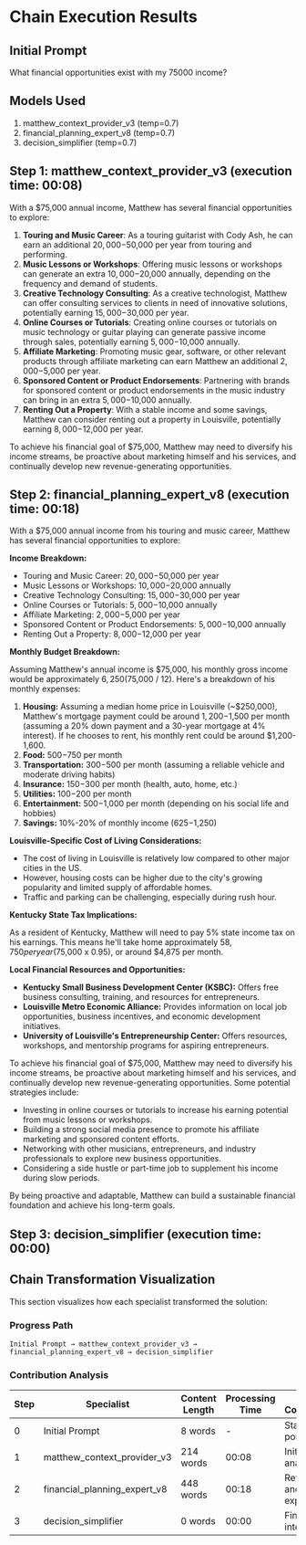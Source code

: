 # Chain Execution Results

## Initial Prompt

What financial opportunities exist with my 75000 income?

## Models Used

1. matthew_context_provider_v3 (temp=0.7)
2. financial_planning_expert_v8 (temp=0.7)
3. decision_simplifier (temp=0.7)

## Step 1: matthew_context_provider_v3 (execution time: 00:08)

With a $75,000 annual income, Matthew has several financial opportunities to explore:

1. **Touring and Music Career**: As a touring guitarist with Cody Ash, he can earn an additional $20,000-$50,000 per year from touring and performing.
2. **Music Lessons or Workshops**: Offering music lessons or workshops can generate an extra $10,000-$20,000 annually, depending on the frequency and demand of students.
3. **Creative Technology Consulting**: As a creative technologist, Matthew can offer consulting services to clients in need of innovative solutions, potentially earning $15,000-$30,000 per year.
4. **Online Courses or Tutorials**: Creating online courses or tutorials on music technology or guitar playing can generate passive income through sales, potentially earning $5,000-$10,000 annually.
5. **Affiliate Marketing**: Promoting music gear, software, or other relevant products through affiliate marketing can earn Matthew an additional $2,000-$5,000 per year.
6. **Sponsored Content or Product Endorsements**: Partnering with brands for sponsored content or product endorsements in the music industry can bring in an extra $5,000-$10,000 annually.
7. **Renting Out a Property**: With a stable income and some savings, Matthew can consider renting out a property in Louisville, potentially earning $8,000-$12,000 per year.

To achieve his financial goal of $75,000, Matthew may need to diversify his income streams, be proactive about marketing himself and his services, and continually develop new revenue-generating opportunities.

## Step 2: financial_planning_expert_v8 (execution time: 00:18)

With a $75,000 annual income from his touring and music career, Matthew has several financial opportunities to explore:

**Income Breakdown:**

* Touring and Music Career: $20,000-$50,000 per year
* Music Lessons or Workshops: $10,000-$20,000 annually
* Creative Technology Consulting: $15,000-$30,000 per year
* Online Courses or Tutorials: $5,000-$10,000 annually
* Affiliate Marketing: $2,000-$5,000 per year
* Sponsored Content or Product Endorsements: $5,000-$10,000 annually
* Renting Out a Property: $8,000-$12,000 per year

**Monthly Budget Breakdown:**

Assuming Matthew's annual income is $75,000, his monthly gross income would be approximately $6,250 ($75,000 / 12). Here's a breakdown of his monthly expenses:

1. **Housing:** Assuming a median home price in Louisville (~$250,000), Matthew's mortgage payment could be around $1,200-$1,500 per month (assuming a 20% down payment and a 30-year mortgage at 4% interest). If he chooses to rent, his monthly rent could be around $1,200-1,600.
2. **Food:** $500-$750 per month
3. **Transportation:** $300-$500 per month (assuming a reliable vehicle and moderate driving habits)
4. **Insurance:** $150-$300 per month (health, auto, home, etc.)
5. **Utilities:** $100-$200 per month
6. **Entertainment:** $500-$1,000 per month (depending on his social life and hobbies)
7. **Savings:** 10%-20% of monthly income ($625-$1,250)

**Louisville-Specific Cost of Living Considerations:**

* The cost of living in Louisville is relatively low compared to other major cities in the US.
* However, housing costs can be higher due to the city's growing popularity and limited supply of affordable homes.
* Traffic and parking can be challenging, especially during rush hour.

**Kentucky State Tax Implications:**

As a resident of Kentucky, Matthew will need to pay 5% state income tax on his earnings. This means he'll take home approximately $58,750 per year ($75,000 x 0.95), or around $4,875 per month.

**Local Financial Resources and Opportunities:**

* **Kentucky Small Business Development Center (KSBC):** Offers free business consulting, training, and resources for entrepreneurs.
* **Louisville Metro Economic Alliance:** Provides information on local job opportunities, business incentives, and economic development initiatives.
* **University of Louisville's Entrepreneurship Center:** Offers resources, workshops, and mentorship programs for aspiring entrepreneurs.

To achieve his financial goal of $75,000, Matthew may need to diversify his income streams, be proactive about marketing himself and his services, and continually develop new revenue-generating opportunities. Some potential strategies include:

* Investing in online courses or tutorials to increase his earning potential from music lessons or workshops.
* Building a strong social media presence to promote his affiliate marketing and sponsored content efforts.
* Networking with other musicians, entrepreneurs, and industry professionals to explore new business opportunities.
* Considering a side hustle or part-time job to supplement his income during slow periods.

By being proactive and adaptable, Matthew can build a sustainable financial foundation and achieve his long-term goals.

## Step 3: decision_simplifier (execution time: 00:00)



## Chain Transformation Visualization

This section visualizes how each specialist transformed the solution:

### Progress Path

```
Initial Prompt → matthew_context_provider_v3 → financial_planning_expert_v8 → decision_simplifier
```

### Contribution Analysis

| Step | Specialist | Content Length | Processing Time | Key Contribution |
|------|------------|----------------|-----------------|------------------|
| 0 | Initial Prompt | 8 words | - | Starting point |
| 1 | matthew_context_provider_v3 | 214 words | 00:08 | Initial analysis |
| 2 | financial_planning_expert_v8 | 448 words | 00:18 | Refinement and expansion |
| 3 | decision_simplifier | 0 words | 00:00 | Final integration |
